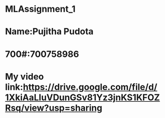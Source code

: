 # MLAssignment_1
# Name:Pujitha Pudota
# 700#:700758986
# My video link:https://drive.google.com/file/d/1XkiAaLIuVDunGSv81Yz3jnKS1KFOZRsq/view?usp=sharing 
